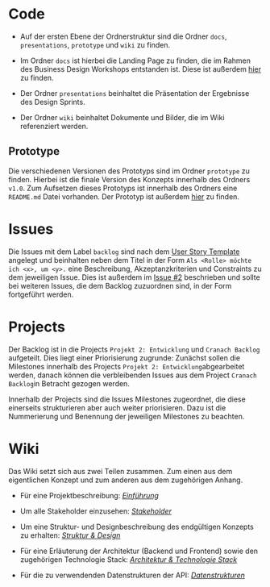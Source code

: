 # Code

* Auf der ersten Ebene der Ordnerstruktur sind die Ordner `docs`, `presentations`, `prototype` und `wiki` zu finden.

* Im Ordner `docs` ist hierbei die Landing Page zu finden, die im Rahmen des Business Design Workshops entstanden ist. Diese ist außerdem [hier](https://benpag.github.io/cranach/) zu finden.

* Der Ordner `presentations` beinhaltet die Präsentation der Ergebnisse des Design Sprints.

* Der Ordner `wiki` beinhaltet Dokumente und Bilder, die im Wiki referenziert werden.

## Prototype

Die verschiedenen Versionen des Prototyps sind im Ordner `prototype` zu finden. Hierbei ist die finale Version des Konzepts innerhalb des Ordners `v1.0`. Zum Aufsetzen dieses Prototyps ist innerhalb des Ordners eine `README.md` Datei vorhanden. Der Prototyp ist außerdem [hier](http://avc.ddnss.eu/) zu finden.

# Issues

Die Issues mit dem Label `backlog` sind nach dem [User Story Template](https://github.com/AlphaFounders/style-guide/blob/master/agile-user-story.md) angelegt und beinhalten neben dem Titel in der Form `Als <Rolle> möchte ich <x>, um <y>.` eine Beschreibung, Akzeptanzkriterien und Constraints zu dem jeweiligen Issue. Dies ist außerdem im [Issue #2](https://github.com/BenPag/cranach/issues/2) beschrieben und sollte bei weiteren Issues, die dem Backlog zuzuordnen sind, in der Form fortgeführt werden.

# Projects

Der Backlog ist in die Projects `Projekt 2: Entwicklung` und `Cranach Backlog` aufgeteilt. Dies liegt einer Priorisierung zugrunde: Zunächst sollen die Milestones innerhalb des Projects `Projekt 2: Entwicklung`abgearbeitet werden, danach können die verbleibenden Issues aus dem Project `Cranach Backlog`in Betracht gezogen werden.

Innerhalb der Projects sind die Issues Milestones zugeordnet, die diese einerseits strukturieren aber auch weiter priorisieren. Dazu ist die Nummerierung und Benennung der jeweiligen Milestones zu beachten.

# Wiki

Das Wiki setzt sich aus zwei Teilen zusammen. Zum einen aus dem eigentlichen Konzept und zum anderen aus dem zugehörigen Anhang.

* Für eine Projektbeschreibung: *[Einführung](https://github.com/BenPag/cranach/wiki/Einf%C3%BChrung)*

* Um alle Stakeholder einzusehen: *[Stakeholder](https://github.com/BenPag/cranach/wiki/Vollst%C3%A4ndige-Auflistung-der-Stakeholder)*

* Um eine Struktur- und Designbeschreibung des endgültigen Konzepts zu erhalten: *[Struktur & Design](https://github.com/BenPag/cranach/wiki/Struktur-&-Design)*

* Für eine Erläuterung der Architektur (Backend und Frontend) sowie den zugehörigen Technologie Stack: *[Architektur & Technologie Stack](https://github.com/BenPag/cranach/wiki/Architektur-&-Technologie-Stack)*

* Für die zu verwendenden Datenstrukturen der API: *[Datenstrukturen](https://github.com/BenPag/cranach/wiki/Datenstrukturen-der-CDA-API)*
